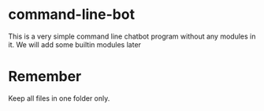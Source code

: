 # command-line-bot

This is a very simple command line chatbot program without any modules in it.
We will add some builtin modules later

# Remember

Keep all files in one folder only.
